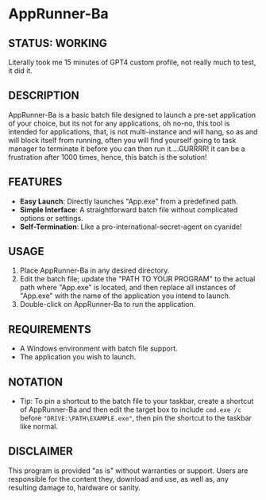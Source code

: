 # AppRunner-Ba

## STATUS: WORKING
Literally took me 15 minutes of GPT4 custom profile, not really much to test, it did it.

## DESCRIPTION
AppRunner-Ba is a basic batch file designed to launch a pre-set application of your choice, but its not for any applications, oh no-no, this tool is intended for applications, that, is not multi-instance and will hang, so as and will block itself from running, often you will find yourself going to task manager to terminate it before you can then run it....GURRRR! it can be a frustration after 1000 times, hence, this batch is the solution!

## FEATURES
- **Easy Launch**: Directly launches "App.exe" from a predefined path.
- **Simple Interface**: A straightforward batch file without complicated options or settings.
- **Self-Termination**: Like a pro-international-secret-agent on cyanide!

## USAGE
1. Place AppRunner-Ba in any desired directory.
2. Edit the batch file; update the "PATH TO YOUR PROGRAM" to the actual path where "App.exe" is located, and then replace all instances of "App.exe" with the name of the application you intend to launch.
4. Double-click on AppRunner-Ba to run the application.

## REQUIREMENTS
- A Windows environment with batch file support.
- The application you wish to launch.

## NOTATION
- Tip: To pin a shortcut to the batch file to your taskbar, create a shortcut of AppRunner-Ba and then edit the target box to include `cmd.exe /c` before `"DRIVE:\PATH\EXAMPLE.exe"`, then pin the shortcut to the taskbar like normal.

## DISCLAIMER
This program is provided "as is" without warranties or support. Users are responsible for the content they, download and use, as well as, any resulting damage to, hardware or sanity.
